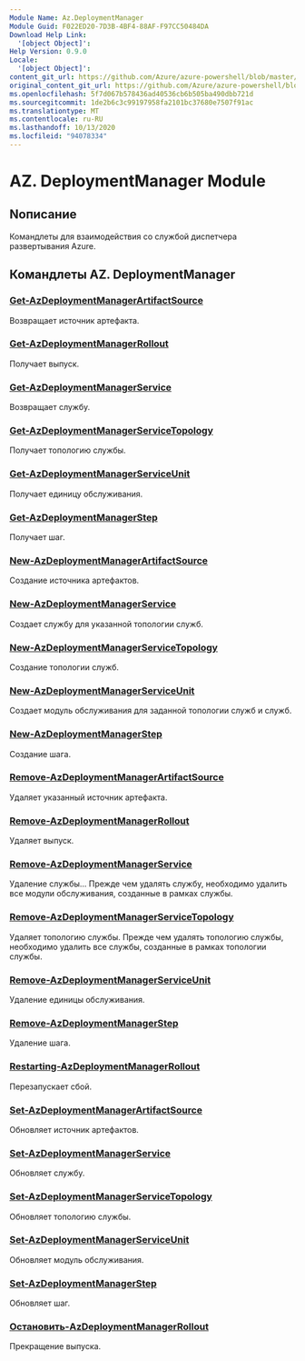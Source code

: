 ```yaml
---
Module Name: Az.DeploymentManager
Module Guid: F022ED20-7D3B-4BF4-88AF-F97CC50484DA
Download Help Link:
  '[object Object]': 
Help Version: 0.9.0
Locale:
  '[object Object]': 
content_git_url: https://github.com/Azure/azure-powershell/blob/master/src/DeploymentManager/DeploymentManager/help/Az.DeploymentManager.md
original_content_git_url: https://github.com/Azure/azure-powershell/blob/master/src/DeploymentManager/DeploymentManager/help/Az.DeploymentManager.md
ms.openlocfilehash: 5f7d067b578436ad40536cb6b505ba490dbb721d
ms.sourcegitcommit: 1de2b6c3c99197958fa2101bc37680e7507f91ac
ms.translationtype: MT
ms.contentlocale: ru-RU
ms.lasthandoff: 10/13/2020
ms.locfileid: "94078334"
---
```

# AZ. DeploymentManager Module
## Nописание
Командлеты для взаимодействия со службой диспетчера развертывания Azure.

## Командлеты AZ. DeploymentManager
### [Get-AzDeploymentManagerArtifactSource](Get-AzDeploymentManagerArtifactSource.md)
Возвращает источник артефакта.

### [Get-AzDeploymentManagerRollout](Get-AzDeploymentManagerRollout.md)
Получает выпуск.

### [Get-AzDeploymentManagerService](Get-AzDeploymentManagerService.md)
Возвращает службу.

### [Get-AzDeploymentManagerServiceTopology](Get-AzDeploymentManagerServiceTopology.md)
Получает топологию службы.

### [Get-AzDeploymentManagerServiceUnit](Get-AzDeploymentManagerServiceUnit.md)
Получает единицу обслуживания.

### [Get-AzDeploymentManagerStep](Get-AzDeploymentManagerStep.md)
Получает шаг.

### [New-AzDeploymentManagerArtifactSource](New-AzDeploymentManagerArtifactSource.md)
Создание источника артефактов.

### [New-AzDeploymentManagerService](New-AzDeploymentManagerService.md)
Создает службу для указанной топологии служб.

### [New-AzDeploymentManagerServiceTopology](New-AzDeploymentManagerServiceTopology.md)
Создание топологии служб.

### [New-AzDeploymentManagerServiceUnit](New-AzDeploymentManagerServiceUnit.md)
Создает модуль обслуживания для заданной топологии служб и служб.

### [New-AzDeploymentManagerStep](New-AzDeploymentManagerStep.md)
Создание шага.

### [Remove-AzDeploymentManagerArtifactSource](Remove-AzDeploymentManagerArtifactSource.md)
Удаляет указанный источник артефакта.

### [Remove-AzDeploymentManagerRollout](Remove-AzDeploymentManagerRollout.md)
Удаляет выпуск.

### [Remove-AzDeploymentManagerService](Remove-AzDeploymentManagerService.md)
Удаление службы... Прежде чем удалять службу, необходимо удалить все модули обслуживания, созданные в рамках службы.

### [Remove-AzDeploymentManagerServiceTopology](Remove-AzDeploymentManagerServiceTopology.md)
Удаляет топологию службы. Прежде чем удалять топологию службы, необходимо удалить все службы, созданные в рамках топологии службы.

### [Remove-AzDeploymentManagerServiceUnit](Remove-AzDeploymentManagerServiceUnit.md)
Удаление единицы обслуживания.

### [Remove-AzDeploymentManagerStep](Remove-AzDeploymentManagerStep.md)
Удаление шага.

### [Restarting-AzDeploymentManagerRollout](Restart-AzDeploymentManagerRollout.md)
Перезапускает сбой.

### [Set-AzDeploymentManagerArtifactSource](Set-AzDeploymentManagerArtifactSource.md)
Обновляет источник артефактов.

### [Set-AzDeploymentManagerService](Set-AzDeploymentManagerService.md)
Обновляет службу.

### [Set-AzDeploymentManagerServiceTopology](Set-AzDeploymentManagerServiceTopology.md)
Обновляет топологию службы.

### [Set-AzDeploymentManagerServiceUnit](Set-AzDeploymentManagerServiceUnit.md)
Обновляет модуль обслуживания.

### [Set-AzDeploymentManagerStep](Set-AzDeploymentManagerStep.md)
Обновляет шаг.

### [Остановить-AzDeploymentManagerRollout](Stop-AzDeploymentManagerRollout.md)
Прекращение выпуска.

